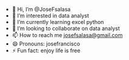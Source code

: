 - 👋 Hi, I’m @JoseFsalasa
- 👀 I’m interested in data analyst
- 🌱 I’m currently learning excel python
- 💞️ I’m looking to collaborate on data analyst
- 📫 How to reach me josefsalasa@gmail.com 
- 😄 Pronouns: josefrancisco
- ⚡ Fun fact: enjoy life is free

<!---
JoseFsalasa/JoseFsalasa is a ✨ special ✨ repository because its `README.md` (this file) appears on your GitHub profile.
You can click the Preview link to take a look at your changes.
--->
